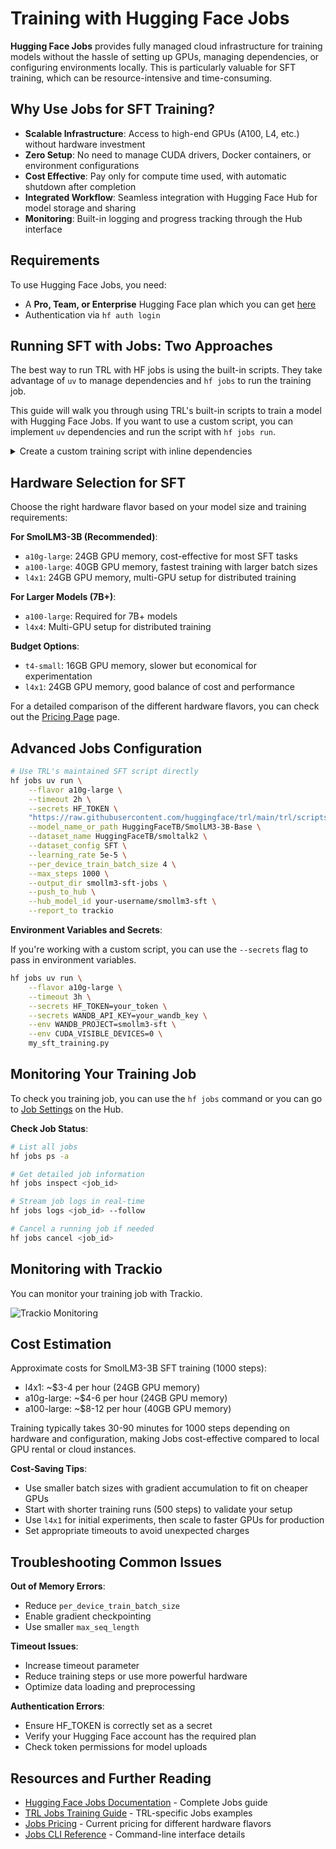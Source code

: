 # Training with Hugging Face Jobs

**Hugging Face Jobs** provides fully managed cloud infrastructure for training models without the hassle of setting up GPUs, managing dependencies, or configuring environments locally. This is particularly valuable for SFT training, which can be resource-intensive and time-consuming.

## Why Use Jobs for SFT Training?

- **Scalable Infrastructure**: Access to high-end GPUs (A100, L4, etc.) without hardware investment
- **Zero Setup**: No need to manage CUDA drivers, Docker containers, or environment configurations  
- **Cost Effective**: Pay only for compute time used, with automatic shutdown after completion
- **Integrated Workflow**: Seamless integration with Hugging Face Hub for model storage and sharing
- **Monitoring**: Built-in logging and progress tracking through the Hub interface

## Requirements

To use Hugging Face Jobs, you need:
- A **Pro, Team, or Enterprise** Hugging Face plan which you can get [here](https://huggingface.co/pricing)
- Authentication via `hf auth login`

## Running SFT with Jobs: Two Approaches

The best way to run TRL with HF jobs is using the built-in scripts. They take advantage of `uv` to manage dependencies and `hf jobs` to run the training job.

This guide will walk you through using TRL's built-in scripts to train a model with Hugging Face Jobs. If you want to use a custom script, you can implement `uv` dependencies and run the script with `hf jobs run`.

<details>

<summary>Create a custom training script with inline dependencies</summary>

```python
# sft_training.py
# /// script
# dependencies = [
#     "trl[sft]>=0.7.0",
#     "transformers>=4.36.0", 
#     "datasets>=2.14.0",
#     "accelerate>=0.24.0",
#     "peft>=0.7.0"
# ]
# ///

from trl import SFTTrainer, SFTConfig
from transformers import AutoModelForCausalLM, AutoTokenizer
from datasets import load_dataset

# Load model and tokenizer
model = AutoModelForCausalLM.from_pretrained("HuggingFaceTB/SmolLM3-3B-Base")
tokenizer = AutoTokenizer.from_pretrained("HuggingFaceTB/SmolLM3-3B-Base")

# Load dataset
dataset = load_dataset("HuggingFaceTB/smoltalk2", "SFT")

# Configure training
config = SFTConfig(
    output_dir="./smollm3-jobs-sft",
    per_device_train_batch_size=4,
    learning_rate=5e-5,
    max_steps=1000,
    logging_steps=50,
    save_steps=200,
    push_to_hub=True,
    hub_model_id="your-username/smollm3-jobs-sft"
)

# Train
trainer = SFTTrainer(
    model=model,
    tokenizer=tokenizer,
    train_dataset=dataset["train"],
    args=config,
)
trainer.train()
```

Then run with the Jobs CLI:

```bash
# Run the UV script on Jobs
hf jobs uv run \
    --flavor a10g-large \
    --timeout 2h \
    --secrets HF_TOKEN \
    sft_training.py
```

</details>

## Hardware Selection for SFT

Choose the right hardware flavor based on your model size and training requirements:

**For SmolLM3-3B (Recommended)**:
- `a10g-large`: 24GB GPU memory, cost-effective for most SFT tasks
- `a100-large`: 40GB GPU memory, fastest training with larger batch sizes
- `l4x1`: 24GB GPU memory, multi-GPU setup for distributed training

**For Larger Models (7B+)**:
- `a100-large`: Required for 7B+ models
- `l4x4`: Multi-GPU setup for distributed training

**Budget Options**:
- `t4-small`: 16GB GPU memory, slower but economical for experimentation
- `l4x1`: 24GB GPU memory, good balance of cost and performance

<Tip>

For a detailed comparison of the different hardware flavors, you can check out the [Pricing Page](https://huggingface.co/pricing) page.

</Tip>

## Advanced Jobs Configuration

```bash
# Use TRL's maintained SFT script directly
hf jobs uv run \
    --flavor a10g-large \
    --timeout 2h \
    --secrets HF_TOKEN \
    "https://raw.githubusercontent.com/huggingface/trl/main/trl/scripts/sft.py" \
    --model_name_or_path HuggingFaceTB/SmolLM3-3B-Base \
    --dataset_name HuggingFaceTB/smoltalk2 \
    --dataset_config SFT \
    --learning_rate 5e-5 \
    --per_device_train_batch_size 4 \
    --max_steps 1000 \
    --output_dir smollm3-sft-jobs \
    --push_to_hub \
    --hub_model_id your-username/smollm3-sft \
    --report_to trackio
```

**Environment Variables and Secrets**:

If you're working with a custom script, you can use the `--secrets` flag to pass in environment variables.

```bash
hf jobs uv run \
    --flavor a10g-large \
    --timeout 3h \
    --secrets HF_TOKEN=your_token \
    --secrets WANDB_API_KEY=your_wandb_key \
    --env WANDB_PROJECT=smollm3-sft \
    --env CUDA_VISIBLE_DEVICES=0 \
    my_sft_training.py
```

## Monitoring Your Training Job

To check you training job, you can use the `hf jobs` command or you can go to [Job Settings](https://huggingface.co/settings/jobs) on the Hub.

**Check Job Status**:

```bash
# List all jobs
hf jobs ps -a

# Get detailed job information  
hf jobs inspect <job_id>

# Stream job logs in real-time
hf jobs logs <job_id> --follow

# Cancel a running job if needed
hf jobs cancel <job_id>
```

## Monitoring with Trackio

You can monitor your training job with Trackio.

<!-- TODO: Add Trackio monitoring link -->

![Trackio Monitoring](https://github.com/user-attachments/assets/f3eac49e-d8ee-4fc0-b1ca-aedfc6d6fae1)

## Cost Estimation

Approximate costs for SmolLM3-3B SFT training (1000 steps):
- l4x1: ~$3-4 per hour (24GB GPU memory) 
- a10g-large: ~$4-6 per hour (24GB GPU memory)
- a100-large: ~$8-12 per hour (40GB GPU memory)

Training typically takes 30-90 minutes for 1000 steps depending on hardware and configuration, making Jobs cost-effective compared to local GPU rental or cloud instances.

**Cost-Saving Tips**:
- Use smaller batch sizes with gradient accumulation to fit on cheaper GPUs
- Start with shorter training runs (500 steps) to validate your setup
- Use `l4x1` for initial experiments, then scale to faster GPUs for production
- Set appropriate timeouts to avoid unexpected charges

## Troubleshooting Common Issues

**Out of Memory Errors**:
- Reduce `per_device_train_batch_size`
- Enable gradient checkpointing
- Use smaller `max_seq_length`

**Timeout Issues**:
- Increase timeout parameter
- Reduce training steps or use more powerful hardware
- Optimize data loading and preprocessing

**Authentication Errors**:
- Ensure HF_TOKEN is correctly set as a secret
- Verify your Hugging Face account has the required plan
- Check token permissions for model uploads

## Resources and Further Reading

- [Hugging Face Jobs Documentation](https://huggingface.co/docs/huggingface_hub/guides/jobs) - Complete Jobs guide
- [TRL Jobs Training Guide](https://huggingface.co/docs/trl/main/en/jobs_training) - TRL-specific Jobs examples
- [Jobs Pricing](https://huggingface.co/pricing) - Current pricing for different hardware flavors
- [Jobs CLI Reference](https://huggingface.co/docs/huggingface_hub/guides/cli#hf-jobs) - Command-line interface details
